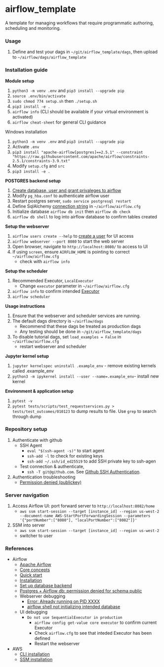 # airflow_template
A template for managing workflows that require programmatic authoring, scheduling and monitoring.

### Usage
1. Define and test your dags in `~/git/airflow_template/dags`, then upload to `~/airflow/dags/airflow_template`

### Installation guide

**Module setup**
1. `python3 -m venv .env` and `pip3 install --upgrade pip` 
2. `source .env/bin/activate`
3. `sudo chmod 774 setup.sh` then `./setup.sh`
4. `pip3 install -e .`
5. `airflow info` (CLI should be available if your virtual environment is activated)
6. `airflow cheat-sheet` for general CLI guidance

Windows installation
1. `python3 -m venv .env` and `pip3 install --upgrade pip` 
2. Activate `.env`
3. `pip3 install "apache-airflow[postgres]==2.5.1" --constraint "https://raw.githubusercontent.com/apache/airflow/constraints-2.5.1/constraints-3.9.txt"`
4. Modify `setup.cfg` and `src`
5. `pip3 install -e .`

**POSTGRES backend setup**
1. [Create database, user and grant privaleges to airflow](https://airflow.apache.org/docs/apache-airflow/stable/howto/set-up-database.html#setting-up-a-postgresql-database)
2. Modify `pg_hba.conf` to authenticate airflow user
3. Restart postgres server, `sudo service postgresql restart`
4. Define SqlAlchemy [connection string](https://airflow.apache.org/docs/apache-airflow/stable/howto/set-up-database.html#setting-up-a-postgresql-database) in `~/airflow/airflow.cfg`
5. Initialize database `airflow db init` then `airflow db check`
6. `airflow db shell` to log into airflow database to confirm tables created

**Setup the webserver**
1. `airflow users create --help` to [create a user](https://airflow.apache.org/docs/apache-airflow/stable/administration-and-deployment/security/webserver.html#web-authentication) for UI access
2. `airflow webserver --port 8080` to start the web server
3. Open browser, navigate to `http://localhost:8080/` to access to UI
4. If using `screen`, ensure `AIRFLOW_HOME` is pointing to correct `~/airflow/airflow.cfg`
    - check with `airflow info`

**Setup the scheduler**
1. Recommended Executor, `LocalExecutor`
    - Change `executor` parameter in `~/airflow/airflow.cfg`
2. `airflow info` to confirm intended [Executor](https://airflow.apache.org/docs/apache-airflow/2.5.1/core-concepts/executor/index.html)
3. `airflow scheduler`

**Usage instructions**
1. Ensure that the webserver and scheduler services are running.
2. The default dags directory is `~/airflow/dags`
    - Recommend that these dags be treated as production dags
    - Any testing should be done in `~/git/airflow_template/dags`
3. To disable tutorial dags, set `load_examples = False` in `~/airflow/airflow.cfg`
    - restart webserver and scheduler

**Jupyter kernel setup**
1. `jupyter kernelspec uninstall .example_env` - remove existing kernels called .example_env
2. `python3 -m ipykernel install --user --name=.example_env`- install new kernel

**Environment & application setup**
1. `pytest -v`
2. `pytest tests/scripts/test_requestservices.py > tests/test_outcomes/010123` to dump results to file. Use `grep` to search through dump

### Repository setup

1. Authenticate with github 
    - SSH Agent
        - `eval "$(ssh-agent -s)"` to start agent 
        - `ssh-add -l` to check for existing keys
        - `ssh-add ~/.ssh/id_ed25519` to add SSH private key to ssh-agen
    - Test connection & authenticate, 
        - `ssh -T git@github.com`. See [Github SSH Authentication](https://docs.github.com/en/authentication).
2. Authentication troubleshooting
    - [Permission denied (publickey)](https://docs.github.com/en/authentication/connecting-to-github-with-ssh/generating-a-new-ssh-key-and-adding-it-to-the-ssh-agent)

### Server navigation

1. Access Airflow UI: port forward server to `http://localhost:8082/home` 
    - `aws ssm start-session --target [instance_id] --region us-west-2 --document-name AWS-StartPortForwardingSession --parameters '{"portNumber":["8080"], "localPortNumber":["8082"]}'`
2. SSM into server
    - `aws ssm start-session --target [instance_id] --region us-west-2`
    - switcher to user


### References
- Airflow
    - [Apache Airflow](https://airflow.apache.org/)
    - [Core concepts](https://airflow.apache.org/docs/apache-airflow/stable/core-concepts/index.html)
    - [Quick start](https://airflow.apache.org/docs/apache-airflow/stable/start.html)
    - [Installation](https://airflow.apache.org/docs/apache-airflow/stable/installation/installing-from-pypi.html)
    - [Set up database backend](https://airflow.apache.org/docs/apache-airflow/stable/howto/set-up-database.html)
    - [Postgres + Airflow db: permission denied for schema public](https://stackoverflow.com/questions/74390647/postgres-airflow-db-permission-denied-for-schema-public)
    - Webserver debugging
        - [Error: Already running on PID XXXX](https://stackoverflow.com/questions/55729303/airflow-webserver-started-but-ui-doesnt-show-in-browser)
        - [airflow shell not initializing intended database](https://stackoverflow.com/questions/69093243/db-init-with-postgres-for-airflow)
    - UI debugging
        - `Do not use SequentialExecutor in production`
            - `airflow config get-value core executor` to confirm current Executor
            - Check `airflow.cfg` to see that inteded Executor has been defined
            - Restart the webserver
- AWS
    - [CLI installation](https://docs.aws.amazon.com/cli/latest/userguide/getting-started-install.html)
    - [SSM installation](https://docs.aws.amazon.com/systems-manager/latest/userguide/session-manager-working-with-install-plugin.html#install-plugin-debian)
